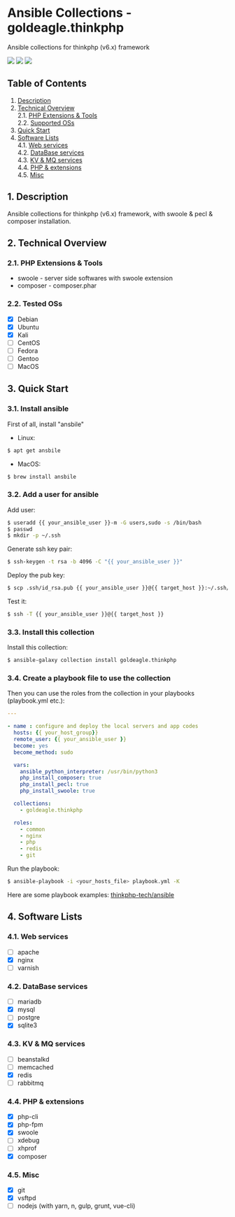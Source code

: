 # Ansible Collections - goldeagle.thinkphp

Ansible collections for thinkphp (v6.x) framework

[<img src="https://img.shields.io/github/license/goldeagle/ansible-collections-thinkphp?style=flat-square">](./LICENSE)
<img src="https://img.shields.io/github/repo-size/goldeagle/ansible-collections-thinkphp?style=flat-square">
<img src="https://img.shields.io/github/last-commit/goldeagle/ansible-collections-thinkphp?style=flat-square">

## Table of Contents
1. [Description](#chapter-1)
2. [Technical Overview](#chapter-2)<br>
  2.1. [PHP Extensions & Tools](#chapter-2-1)<br>
  2.2. [Supported OSs](#chapter-2-3)
1. [Quick Start](#chapter-3)
2. [Software Lists](#chapter-4)<br>
  4.1. [Web services](#chapter-4-1)<br>
  4.2. [DataBase services](#chapter-4-2)<br>
  4.3. [KV & MQ services](#chapter-4-3)<br>
  4.4. [PHP & extensions](#chapter-4-4)<br>
  4.5. [Misc](#chapter-4-5)

## 1. Description <a id="chapter-1"></a>

Ansible collections for thinkphp (v6.x) framework, with swoole & pecl & composer installation.

## 2. Technical Overview <a id="chapter-2"></a>

### 2.1. PHP Extensions & Tools <a id="chapter-2-1"></a>

* swoole - server side softwares with swoole extension
* composer - composer.phar

### 2.2. Tested OSs  <a id="chapter-2-3"></a>

* [x] Debian
* [x] Ubuntu
* [x] Kali
* [ ] CentOS
* [ ] Fedora
* [ ] Gentoo
* [ ] MacOS

## 3. Quick Start  <a id="chapter-3"></a>

### 3.1. Install ansible

First of all, install "ansbile"
- Linux:
```bash
$ apt get ansbile
```

- MacOS:
```bash
$ brew install ansbile
```

### 3.2. Add a user for ansible

Add user:
```bash
$ useradd {{ your_ansible_user }}-m -G users,sudo -s /bin/bash
$ passwd
$ mkdir -p ~/.ssh
```

Generate ssh key pair:
```bash
$ ssh-keygen -t rsa -b 4096 -C "{{ your_ansible_user }}"
```

Deploy the pub key:
```bash
$ scp .ssh/id_rsa.pub {{ your_ansible_user }}@{{ target_host }}:~/.ssh/authorized_keys
```

Test it:
```bash
$ ssh -T {{ your_ansible_user }}@{{ target_host }}
```

### 3.3. Install this collection

Install this collection:
```bash
$ ansible-galaxy collection install goldeagle.thinkphp
```

### 3.4. Create a playbook file to use the collection

Then you can use the roles from the collection in your playbooks (playbook.yml etc.):

```yaml
---

- name : configure and deploy the local servers and app codes
  hosts: {{ your_host_group}}
  remote_user: {{ your_ansible_user }}
  become: yes
  become_method: sudo

  vars:
    ansible_python_interpreter: /usr/bin/python3
    php_install_composer: true
    php_install_pecl: true
    php_install_swoole: true

  collections:
    - goldeagle.thinkphp

  roles:
    - common
    - nginx
    - php
    - redis
    - git
```

Run the playbook:

```bash
$ ansible-playbook -i <your_hosts_file> playbook.yml -K
```

Here are some playbook examples: [thinkphp-tech/ansible](https://github.com/thinkphp-tech/ansible)

## 4. Software Lists <a id="chapter-4"></a>

### 4.1. Web services <a id="chapter-4-1"></a>

- [ ] apache
- [x] nginx
- [ ] varnish

### 4.2. DataBase services <a id="chapter-4-2"></a>

- [ ] mariadb
- [x] mysql
- [ ] postgre
- [x] sqlite3

### 4.3. KV & MQ services <a id="chapter-4-3"></a>

- [ ] beanstalkd
- [ ] memcached
- [x] redis
- [ ] rabbitmq

### 4.4. PHP & extensions <a id="chapter-4-4"></a>

- [x] php-cli
- [x] php-fpm
- [x] swoole
- [ ] xdebug
- [ ] xhprof
- [x] composer

### 4.5. Misc <a id="chapter-4-5"></a>

- [x] git
- [x] vsftpd
- [ ] nodejs (with yarn, n, gulp, grunt, vue-cli)